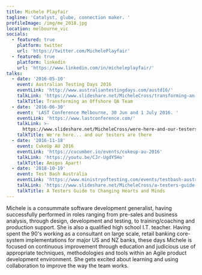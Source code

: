 ```yaml
---
title: Michele Playfair
tagline: 'Catalyst, glube, connection maker. '
profileImage: /img/me_2018.jpg
location: melbourne_vic
socials:
  - featured: true
    platform: twitter
    url: 'https://twitter.com/MichelePlayfair'
  - featured: true
    platform: linkedin
    url: 'https://www.linkedin.com/in/micheleplayfair/'
talks:
  - date: '2016-05-10'
    event: Australian Testing Days 2016
    eventLink: 'http://www.australiantestingdays.com/austd16/'
    talkLink: 'https://www.slideshare.net/MicheleCross/transforming-an-offshore-qa-team'
    talkTitle: Transforming an Offshore QA Team
  - date: '2016-06-30'
    event: 'LAST Conference Melbourne, 30 Jun and 1 July 2016. '
    eventLink: 'https://www.lastconference.com/'
    talkLink: >-
      https://www.slideshare.net/MicheleCross/were-here-and-our-testers-are-there-63764836
    talkTitle: We're here... and our testers are there
  - date: '2016-11-18'
    event: CukeUp AU 2016
    eventLink: 'https://cucumber.io/events/cukeup-au-2016'
    talkLink: 'https://youtu.be/CJr-UgdY5Ho'
    talkTitle: Amigos Apart!
  - date: '2018-10-19'
    event: Test Bash Australia
    eventLink: 'https://www.ministryoftesting.com/events/testbash-australia-2018'
    talkLink: 'https://www.slideshare.net/MicheleCross/a-testers-guide-to-marketing'
    talkTitle: A Testers Guide to Changing Hearts and Minds
---
```

Michele is a consummate software development generalist, having successfully performed in roles ranging from pre-sales and business analysis, through design, development and testing, to training/coaching and production support. She is also a qualified high school I.T. teacher. Having spent the 90's working as a consultant on large scale, retail banking core-system implementations for major US and NZ banks, these days Michele is focused on continuous improvement through education and judicious use of appropriate techniques, methodologies and tools within an Agile product development environment. She gets excited about learning and using collaboration to improve the way the team works.
